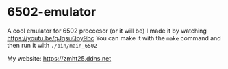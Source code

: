 # 6502-emulator
A cool emulator for 6502 proccesor (or it will be)
I made it by watching https://youtu.be/qJgsuQoy9bc
You can make it with the `make` command and then run it with `./bin/main_6502`

My website: https://zmht25.ddns.net
